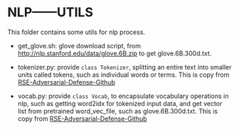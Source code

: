 # NLP——UTILS

This folder contains some utils for nlp process.

-  get_glove.sh: glove download script, from http://nlp.stanford.edu/data/glove.6B.zip to get glove.6B.300d.txt.

-  tokenizer.py: provide `class Tokenizer`, splitting an entire text into smaller units called tokens, such as individual words or terms.
    This is copy from [RSE-Adversarial-Defense-Github](https://github.com/Raibows/RSE-Adversarial-Defense/tree/de7bb5afc94d3d262cf0b08f55952800161865ce)
    
-  vocab.py: provide `class Vocab`, to encapsulate vocabulary operations in nlp,
    such as getting word2idx for tokenized input data, and get vector list from pretrained word_vec_file, such as glove.6B.300d.txt.
    This is copy from [RSE-Adversarial-Defense-Github](https://github.com/Raibows/RSE-Adversarial-Defense/tree/de7bb5afc94d3d262cf0b08f55952800161865ce)